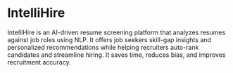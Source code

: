 # IntelliHire
IntelliHire is an AI-driven resume screening platform that analyzes resumes against job roles using NLP. It offers job seekers skill-gap insights and personalized recommendations while helping recruiters auto-rank candidates and streamline hiring. It saves time, reduces bias, and improves recruitment accuracy.
